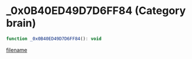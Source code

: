 # _0x0B40ED49D7D6FF84 (Category brain)

```js
function _0x0B40ED49D7D6FF84(): void
```

[filename](_0x0B40ED49D7D6FF84_m.md ':include')